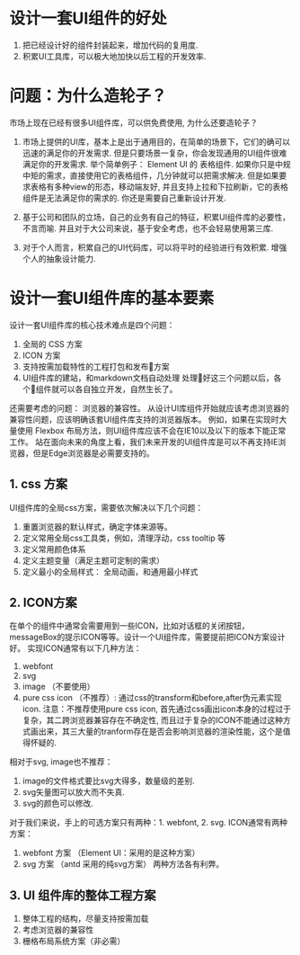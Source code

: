 # 设计一套UI组件的好处
1. 把已经设计好的组件封装起来，增加代码的复用度.
2. 积累UI工具库，可以极大地加快以后工程的开发效率.

# 问题：为什么造轮子？
市场上现在已经有很多UI组件库，可以供免费使用, 为什么还要造轮子？

1. 市场上提供的UI库，基本上是出于通用目的，在简单的场景下，它们的确可以迅速的满足你的开发需求.
但是只要场景一复杂，你会发现通用的UI组件很难满足你的开发需求.
举个简单例子： Element UI 的 表格组件.
如果你只是中规中矩的需求，直接使用它的表格组件，几分钟就可以把需求解决.
但是如果要求表格有多种view的形态，移动端友好, 并且支持上拉和下拉刷新，它的表格组件是无法满足你的需求的. 你还是需要自己重新设计开发.   

2. 基于公司和团队的立场，自己的业务有自己的特征，积累UI组件库的必要性，不言而喻. 并且对于大公司来说，基于安全考虑，也不会轻易使用第三库.

3. 对于个人而言，积累自己的UI代码库，可以将平时的经验进行有效积累. 增强个人的抽象设计能力.


# 设计一套UI组件库的基本要素

设计一套UI组件库的核心技术难点是四个问题：
1. 全局的 CSS 方案
2. ICON 方案
3. 支持按需加载特性的工程打包和发布方案
4. UI组件库的建站，和markdown文档自动处理
处理好这三个问题以后，各个组件就可以各自独立开发，自然生长了。

还需要考虑的问题： 浏览器的兼容性。
从设计UI库组件开始就应该考虑浏览器的兼容性问题，应该明确该套UI组件库支持的浏览器版本。
例如，如果在实现时大量使用 Flexbox 布局方法，则UI组件库应该不会在IE10以及以下的版本下能正常工作。
站在面向未来的角度上看，我们未来开发的UI组件库是可以不再支持IE浏览器，但是Edge浏览器是必需要支持的。


## 1. css 方案
UI组件库的全局css方案，需要依次解决以下几个问题：
1. 重置浏览器的默认样式，确定字体来源等。 
2. 定义常用全局css工具类，例如，清理浮动，css tooltip 等
3. 定义常用颜色体系
4. 定义主题变量（满足主题可定制的需求）
5. 定义最小的全局样式： 全局动画，和通用最小样式


## 2. ICON方案
在单个的组件中通常会需要用到一些ICON，比如对话框的关闭按钮，messageBox的提示ICON等等。设计一个UI组件库，需要提前把ICON方案设计好。
实现ICON通常有以下几种方法：
1. webfont
2. svg
3. image （不要使用）
4. pure css icon （不推荐）: 通过css的transform和before,after伪元素实现icon.
注意：不推荐使用pure css icon, 首先通过css画出icon本身的过程过于复杂，其二跨浏览器兼容存在不确定性, 而且过于复杂的ICON不能通过这种方式画出来，其三大量的tranform存在是否会影响浏览器的渲染性能，这个是值得怀疑的.

相对于svg, image也不推荐：
1. image的文件格式要比svg大得多，数量级的差别.
2. svg矢量图可以放大而不失真.
3. svg的颜色可以修改.

对于我们来说，手上的可选方案只有两种：1. webfont, 2. svg.
ICON通常有两种方案：
1. webfont 方案 （Element UI：采用的是这种方案）
2. svg 方案 （antd 采用的纯svg方案）
两种方法各有利弊。  


## 3. UI 组件库的整体工程方案 
1. 整体工程的结构，尽量支持按需加载
2. 考虑浏览器的兼容性
3. 栅格布局系统方案（非必需）









